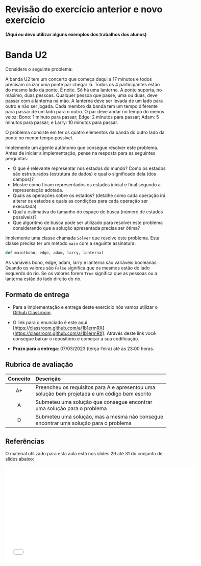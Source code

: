 # Revisão do exercício anterior e novo exercício

**(Aqui eu devo utilizar alguns exemplos dos trabalhos dos alunos)**

# Banda U2

Considere o seguinte problema: 

A banda U2 tem um concerto que começa daqui a 17 minutos e
  todos precisam cruzar uma ponte par chegar lá. Todos os 4
  participantes estão do mesmo lado da ponte. É noite. Só
  há uma lanterna. A ponte suporta, no máximo, duas
  pessoas. Qualquer pessoa que passe, uma ou duas, deve passar com a
  lanterna na mão. A lanterna deve ser levada de um lado para outro
  e não ser jogada. Cada membro da banda tem um tempo diferente
  para passar de um lado para o outro. O par deve andar no tempo do
  menos veloz: Bono: 1 minuto para passar; Edge: 2 minutos para
  passar; Adam: 5 minutos para passar; e Larry: 10 minutos para
  passar.

O problema consiste em ter os quatro elementos da banda do outro lado
da ponte no menor tempo possível.

Implemente um agente autônomo que consegue resolver este problema. Antes de iniciar a implementação, pense na resposta para as seguintes perguntas: 

* O que é relevante representar nos estados do mundo? Como os
    estados são estruturados (estrutura de dados) e qual o significado
    dela (dos campos)?
* Mostre como ficam representados os estados inicial e final
    segundo a representação adotada.
* Quais as operações sobre os estados?
    (detalhe como cada operação irá alterar os estados e quais as
    condições para cada operação ser executada)
* Qual a estimativa do tamanho do espaço de busca (número de
    estados possíveis)?
* Que algoritmo de busca pode ser utilizado para resolver este problema considerando que
a solução apresentada precisa ser ótima? 

Implemente uma classe chamada `Solver` que resolve este problema. Esta classe precisa ter um método `main` com a seguinte assinatura: 

```python
def main(bono, edge, adam, larry, lanterna)
```

As variáveis bono, edge, adam, larry e lanterna são variáveis booleanas. Quando os valores são `False` significa que os mesmos estão do lado esquerdo do rio. Se os valores forem `True` significa que as pessoas ou a lanterna estão do lado direito do rio. 

## Formato de entrega

* Para a implementação e entrega deste exercício nós vamos utilizar o [Github Classroom](https://classroom.github.com/a/1b1ermRX). 

* O link para o enunciado é este aqui [https://classroom.github.com/a/1b1ermRX](https://classroom.github.com/a/1b1ermRX). Através deste link você consegue baixar o repositório e começar a sua codificação. 

* **Prazo para a entrega**: 07/03/2023 (terça-feira) até às 23:00 horas. 

## Rubrica de avaliação

| Conceito | Descrição |
|:--------:|:----------|
| A+       | Preencheu os requisitos para A e apresentou uma solução bem projetada e um código bem escrito |
| A        | Submeteu uma solução que consegue encontrar uma solução para o problema | 
| D        | Submeteu uma solução, mas a mesma não consegue encontrar uma solução para o problema |   

## Referências

O material utilizado para esta aula está nos slides 29 até 31 do conjunto de slides abaixo: 

<embed src="../../referencias/03_algoritmos_busca/busca_versaoFabricio.pdf" type="application/pdf" width="600" height="300">
